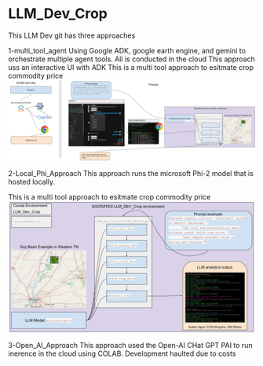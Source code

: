 # LLM_Dev_Crop

This LLM Dev git has three approaches 

1-multi_tool_agent
Using Google ADK, google earth engine, and gemini to orchestrate multiple agent tools. All is conducted in the cloud
This approach uss an interactive UI with ADK
This is a multi tool approach to esitmate crop commodity price
![](Images/LLM_ADK.jpg)


2-Local_Phi_Approach
This approach runs the microsoft Phi-2 model that is hosted locally.

This is a multi tool approach to esitmate crop commodity price
![](Images/LLM_Dev_Crop.jpg)


3-Open_AI_Approach
This approach used the Open-AI CHat GPT PAI to run inerence in the cloud using COLAB.
Development haulted due to costs